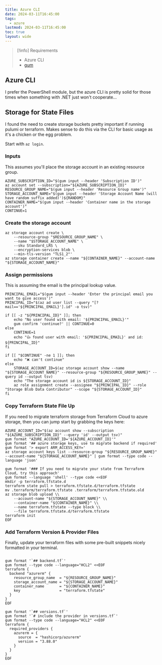 ```yaml
---
title: Azure CLI
date: 2024-03-11T16:45:00
tags:
  - azure
lastmod: 2024-03-11T16:45:00
toc: true
layout: wide
---
```



> [!info] Requirements
>
> - Azure CLI
> - [gum](https://github.com/charmbracelet/gum)



## Azure CLI

I prefer the PowerShell module, but the azure CLI is pretty solid for those times when something with .NET just won't cooperate...

## Storage for State Files

I found the need to create storage buckets pretty important if running pulumi or terraform.
Makes sense to do this via the CLI for basic usage as it's a chicken or the egg problem.

Start with `az login`.

### Inputs

This assumes you'll place the storage account in an existing resource group.

```shell
AZURE_SUBSCRIPTION_ID="$(gum input --header 'Subscription ID')"
az account set --subscription="${AZURE_SUBSCRIPTION_ID}"
RESOURCE_GROUP_NAME="$(gum input --header 'Resource Group name')"
STORAGE_ACCOUNT_NAME="$(gum input --header 'Storage Account Name (will have random suffix added)')${RANDOM}"
CONTAINER_NAME="$(gum input --header 'Container name in the storage account')"
CONTINUE=1
```

### Create the storage account

```shell
az storage account create \
    --resource-group "$RESOURCE_GROUP_NAME" \
    --name "$STORAGE_ACCOUNT_NAME" \
    --sku Standard_LRS \
    --encryption-services blob \
    --min-tls-version "TLS1_2"'
az storage container create --name "${CONTAINER_NAME}" --account-name "${STORAGE_ACCOUNT_NAME}"
```

### Assign permissions

This is assuming the email is the principal lookup value.

```shell
PRINCIPAL_EMAIL="$(gum input --header 'Enter the principal email you want to give access')"
PRINCIPAL_ID="$(az ad user list --query "[?mail=='${PRINCIPAL_EMAIL}'].id" -o tsv)"

if [[ -z "${PRINCIPAL_ID}" ]]; then
    echo "No user found with email: '${PRINCIPAL_EMAIL}'"
    gum confirm 'continue?' || CONTINUE=0
else
    CONTINUE=1
    echo "👍 found user with email: '${PRINCIPAL_EMAIL}' and id: ${PRINCIPAL_ID}"
fi

if [[ "$CONTINUE" -ne 1 ]]; then
    echo "❌ can't continue"
else
    STORAGE_ACCOUNT_ID=$(az storage account show --name "${STORAGE_ACCOUNT_NAME}" --resource-group "${RESOURCE_GROUP_NAME}" --query id --output tsv)
    echo "The storage account id is ${STORAGE_ACCOUNT_ID}"
    az role assignment create --assignee "${PRINCIPAL_ID}" --role "Storage Blob Data Contributor" --scope "${STORAGE_ACCOUNT_ID}"
fi
```

### Copy Terraform State File Up

If you need to migrate terraform storage from Terraform Cloud to azure storage, then you can jump start by grabbing the keys here:

```shell
AZURE_ACCOUNT_ID="$(az account show --subscription "${AZURE_SUBSCRIPTION_ID}" --query 'id' --output tsv)"
gum format "AZURE_ACCOUNT_ID='${AZURE_ACCOUNT_ID}'"
gum format '## azure storage keys, use to migrate backend if required'
gum format '> export ARM_ACCESS_KEY='
az storage account keys list --resource-group "${RESOURCE_GROUP_NAME}" --account-name "${STORAGE_ACCOUNT_NAME}" | gum format --type code --language 'json'

gum format '### If you need to migrate your state from Terraform Cloud, try this approach'
gum format --language 'shell' --type code <<EOF
mkdir -p terraform.tfstate.d
terraform state pull > terraform.tfstate.d/terraform.tfstate
mv .terraform/terraform.tfstate .terraform/terraform.tfstate.old
az storage blob upload \\
    --account-name "${STORAGE_ACCOUNT_NAME}" \\
    --container-name "${CONTAINER_NAME}" \\
    --name terraform.tfstate --type block \\
    --file terraform.tfstate.d/terraform.tfstate
terraform init
EOF
```

### Add Terraform Version & Provider Files

Finally, update your terraform files with some pre-built snippets nicely formatted in your terminal.

```shell

gum format '`## backend.tf`'
gum format --type code --language="HCL2" <<EOF
terraform {
  backend "azurerm" {
    resource_group_name  = "${RESOURCE_GROUP_NAME}"
    storage_account_name = "${STORAGE_ACCOUNT_NAME}"
    container_name       = "${CONTAINER_NAME}"
    key                  = "terraform.tfstate"
  }
}
EOF

gum format '`## versions.tf`'
gum format '`# include the provider in versions.tf`'
gum format --type code --language="HCL2" <<EOF
terraform {
  required_providers {
    azurerm = {
      source  = "hashicorp/azurerm"
      version = "3.88.0"
    }
  }
}
EOF

```
